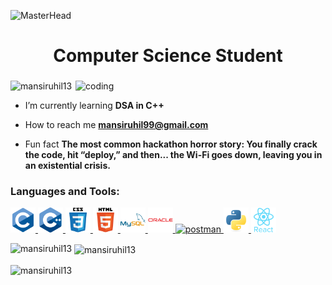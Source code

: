 ![MasterHead](https://raw.githubusercontent.com/sagar-viradiya/sagar-viradiya/master/resources/banner.png)
<h1 align="center">Computer Science Student</h1>
<h3 align="center"></h3>
<img align="right" alt="coding" width="400" src="https://miro.medium.com/v2/resize:fit:828/format:webp/1*qdAW1TjCN57h1lbuuzvchg.gif">

<p align="left"> <img src="https://komarev.com/ghpvc/?username=mansiruhil13&label=Profile%20views&color=0e75b6&style=flat" alt="mansiruhil13" /> </p>

-  I’m currently learning **DSA in C++**

-  How to reach me **mansiruhil99@gmail.com**

-  Fun fact **The most common hackathon horror story: You finally crack the code, hit “deploy,” and then... the Wi-Fi goes down, leaving you in an existential crisis.**

<h3 align="left">Languages and Tools:</h3>
<p align="left"> <a href="https://www.cprogramming.com/" target="_blank" rel="noreferrer"> <img src="https://raw.githubusercontent.com/devicons/devicon/master/icons/c/c-original.svg" alt="c" width="40" height="40"/> </a> <a href="https://www.w3schools.com/cpp/" target="_blank" rel="noreferrer"> <img src="https://raw.githubusercontent.com/devicons/devicon/master/icons/cplusplus/cplusplus-original.svg" alt="cplusplus" width="40" height="40"/> </a> <a href="https://www.w3schools.com/css/" target="_blank" rel="noreferrer"> <img src="https://raw.githubusercontent.com/devicons/devicon/master/icons/css3/css3-original-wordmark.svg" alt="css3" width="40" height="40"/> </a><a href="https://www.w3.org/html/" target="_blank" rel="noreferrer"> <img src="https://raw.githubusercontent.com/devicons/devicon/master/icons/html5/html5-original-wordmark.svg" alt="html5" width="40" height="40"/> </a> <a href="https://www.mysql.com/" target="_blank" rel="noreferrer"> <img src="https://raw.githubusercontent.com/devicons/devicon/master/icons/mysql/mysql-original-wordmark.svg" alt="mysql" width="40" height="40"/> </a> <a href="https://www.oracle.com/" target="_blank" rel="noreferrer"> <img src="https://raw.githubusercontent.com/devicons/devicon/master/icons/oracle/oracle-original.svg" alt="oracle" width="40" height="40"/> </a> <a href="https://postman.com" target="_blank" rel="noreferrer"> <img src="https://www.vectorlogo.zone/logos/getpostman/getpostman-icon.svg" alt="postman" width="40" height="40"/> </a> <a href="https://www.python.org" target="_blank" rel="noreferrer"> <img src="https://raw.githubusercontent.com/devicons/devicon/master/icons/python/python-original.svg" alt="python" width="40" height="40"/> </a> <a href="https://reactjs.org/" target="_blank" rel="noreferrer"> <img src="https://raw.githubusercontent.com/devicons/devicon/master/icons/react/react-original-wordmark.svg" alt="react" width="40" height="40"/> </a> </p>

<p><img align="left" src="https://github-readme-stats.vercel.app/api/top-langs?username=mansiruhil13&show_icons=true&locale=en&layout=compact" alt="mansiruhil13" /></p>

<p>&nbsp;<img align="center" src="https://github-readme-stats.vercel.app/api?username=mansiruhil13&show_icons=true&locale=en" alt="mansiruhil13" /></p>

<p><img align="center" src="https://github-readme-streak-stats.herokuapp.com/?user=mansiruhil13&" alt="mansiruhil13" /></p>
